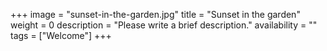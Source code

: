 +++
image = "sunset-in-the-garden.jpg"
title = "Sunset in the garden"
weight = 0
description = "Please write a brief description."
availability = ""
tags = ["Welcome"]
+++
